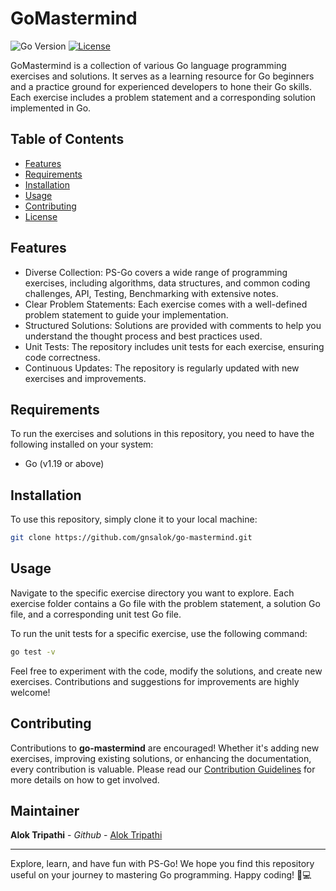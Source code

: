 # GoMastermind

![Go Version](https://img.shields.io/badge/go-v1.20-blue.svg) [![License](https://img.shields.io/badge/license-MIT-brightgreen.svg)](https://github.com/gnsalok/go-mastermind/blob/main/LICENSE)

GoMastermind is a collection of various Go language programming exercises and solutions. It serves as a learning resource for Go beginners and a practice ground for experienced developers to hone their Go skills. Each exercise includes a problem statement and a corresponding solution implemented in Go.

## Table of Contents

- [Features](#features)
- [Requirements](#requirements)
- [Installation](#installation)
- [Usage](#usage)
- [Contributing](#contributing)
- [License](#license)

## Features

- Diverse Collection: PS-Go covers a wide range of programming exercises, including algorithms, data structures, and common coding challenges, API, Testing, Benchmarking with extensive notes.
- Clear Problem Statements: Each exercise comes with a well-defined problem statement to guide your implementation.
- Structured Solutions: Solutions are provided with comments to help you understand the thought process and best practices used.
- Unit Tests: The repository includes unit tests for each exercise, ensuring code correctness.
- Continuous Updates: The repository is regularly updated with new exercises and improvements.

## Requirements

To run the exercises and solutions in this repository, you need to have the following installed on your system:

- Go (v1.19 or above)

## Installation

To use this repository, simply clone it to your local machine:

```bash
git clone https://github.com/gnsalok/go-mastermind.git
```

## Usage

Navigate to the specific exercise directory you want to explore. Each exercise folder contains a Go file with the problem statement, a solution Go file, and a corresponding unit test Go file.

To run the unit tests for a specific exercise, use the following command:

```bash
go test -v
```

Feel free to experiment with the code, modify the solutions, and create new exercises. Contributions and suggestions for improvements are highly welcome!

## Contributing

Contributions to **go-mastermind** are encouraged! Whether it's adding new exercises, improving existing solutions, or enhancing the documentation, every contribution is valuable. Please read our [Contribution Guidelines](CONTRIBUTING.md) for more details on how to get involved.

## Maintainer
**Alok Tripathi** - *Github* - [Alok Tripathi](https://github.com/gnsalok)

---

Explore, learn, and have fun with PS-Go! We hope you find this repository useful on your journey to mastering Go programming. Happy coding! 🚀💻


